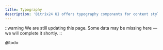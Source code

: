 ```yaml
---
title: Typography
description: 'Bitrix24 UI offers typography components for content styling.'
---
```


::warning
We are still updating this page. Some data may be missing here — we will complete it shortly.
::

@todo

